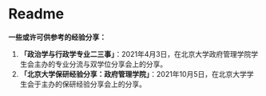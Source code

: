 # Readme

**一些或许可供参考的经验分享：**

1. **「政治学与行政学专业二三事」**：2021年4月3日，在北京大学政府管理学院学生会主办的专业分流与双学位分享会上的分享。
2. **「北京大学保研经验分享：政府管理学院」**：2021年10月5日，在北京大学学生会于主办的保研经验分享会上的分享。
